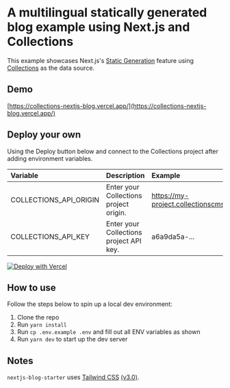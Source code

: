 # A multilingual statically generated blog example using Next.js and Collections

This example showcases Next.js's [Static Generation](https://nextjs.org/docs/app/building-your-application/routing/layouts-and-templates) feature using [Collections](https://collections.dev/) as the data source.

## Demo

[https://collections-nextjs-blog.vercel.app/](https://collections-nextjs-blog.vercel.app/)

## Deploy your own

Using the Deploy button below and connect to the Collections project after adding environment variables.

| Variable               | Description                             | Example                               |
| :--------------------- | :-------------------------------------- | :------------------------------------ |
| COLLECTIONS_API_ORIGIN | Enter your Collections project origin.  | https://my-project.collectionscms.com |
| COLLECTIONS_API_KEY    | Enter your Collections project API key. | a6a9da5a-...                          |

[![Deploy with Vercel](https://vercel.com/button)](https://vercel.com/new/clone?repository-url=https://github.com/collectionscms/collections/tree/main/templates/nextjs-blog-starter&repository-name=collections-nextjs-blog&env=COLLECTIONS_API_ORIGIN,COLLECTIONS_API_KEY&envDescription=Required%20to%20connect%20the%20app%20with%20Collections&envLink=https://github.com/collectionscms/collections/tree/main/templates/nextjs-blog-starter)

## How to use

Follow the steps below to spin up a local dev environment:

1. Clone the repo
2. Run `yarn install`
3. Run `cp .env.example .env` and fill out all ENV variables as shown
4. Run `yarn dev` to start up the dev server

## Notes

`nextjs-blog-starter` uses [Tailwind CSS](https://tailwindcss.com) [(v3.0)](https://tailwindcss.com/blog/tailwindcss-v3).
